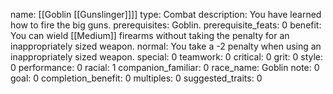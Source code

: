 name: [[Goblin [[Gunslinger]]]]
type: Combat
description: You have learned how to fire the big guns.
prerequisites: Goblin.
prerequisite_feats: 0
benefit: You can wield [[Medium]] firearms without taking the penalty for an inappropriately sized weapon.
normal: You take a -2 penalty when using an inappropriately sized weapon.
special: 0
teamwork: 0
critical: 0
grit: 0
style: 0
performance: 0
racial: 1
companion_familiar: 0
race_name: Goblin
note: 0
goal: 0
completion_benefit: 0
multiples: 0
suggested_traits: 0
